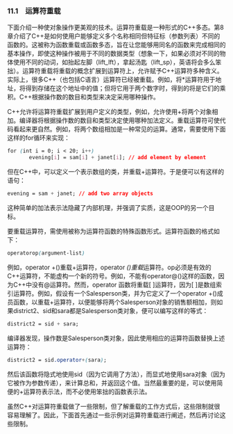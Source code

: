 ### 11.1　运算符重载

下面介绍一种使对象操作更美观的技术。运算符重载是一种形式的C++多态。第8章介绍了C++是如何使用户能够定义多个名称相同但特征标（参数列表）不同的函数的。这被称为函数重载或函数多态，旨在让您能够用同名的函数来完成相同的基本操作，即使这种操作被用于不同的数据类型（想象一下，如果必须对不同的物体使用不同的动词，如抬起左脚（lift_lft），拿起汤匙（lift_sp），英语将会多么笨拙）。运算符重载将重载的概念扩展到运算符上，允许赋予C++运算符多种含义。实际上，很多C++（也包括C语言）运算符已经被重载。例如，将*运算符用于地址，将得到存储在这个地址中的值；但将它用于两个数字时，得到的将是它们的乘积。C++根据操作数的数目和类型来决定采用哪种操作。

C++允许将运算符重载扩展到用户定义的类型，例如，允许使用+将两个对象相加。编译器将根据操作数的数目和类型决定使用哪种加法定义。重载运算符可使代码看起来更自然。例如，将两个数组相加是一种常见的运算。通常，需要使用下面这样的for循环来实现：

```css
for (int i = 0; i < 20; i++)
       evening[i] = sam[i] + janet[i]; // add element by element
```

但在C++中，可以定义一个表示数组的类，并重载+运算符。于是便可以有这样的语句：

```css
evening = sam + janet; // add two array objects
```

这种简单的加法表示法隐藏了内部机理，并强调了实质，这是OOP的另一个目标。

要重载运算符，需使用被称为运算符函数的特殊函数形式。运算符函数的格式如下：

```css
operatorop(argument-list)
```

例如，operator +()重载+运算符，operator *()重载*运算符。op必须是有效的C++运算符，不能虚构一个新的符号。例如，不能有operator@()这样的函数，因为C++中没有@运算符。然而，operator 函数将重载[ ]运算符，因为[ ]是数组索引运算符。例如，假设有一个Salesperson类，并为它定义了一个operator +()成员函数，以重载+运算符，以便能够将两个Salesperson对象的销售额相加，则如果district2、sid和sara都是Salesperson类对象，便可以编写这样的等式：

```css
district2 = sid + sara;
```

编译器发现，操作数是Salesperson类对象，因此使用相应的运算符函数替换上述运算符：

```css
district2 = sid.operator+(sara);
```

然后该函数将隐式地使用sid（因为它调用了方法），而显式地使用sara对象（因为它被作为参数传递），来计算总和，并返回这个值。当然最重要的是，可以使用简便的+运算符表示法，而不必使用笨拙的函数表示法。

虽然C++对运算符重载做了一些限制，但了解重载的工作方式后，这些限制就很容易理解了。因此，下面首先通过一些示例对运算符重载进行阐述，然后再讨论这些限制。


